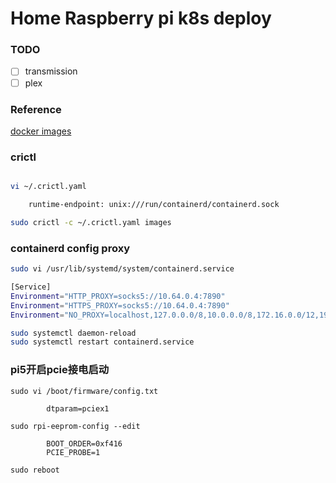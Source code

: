 # Home Raspberry pi k8s deploy

### TODO

- [ ] transmission
- [ ] plex

### Reference

[docker images](https://docs.linuxserver.io/)

### crictl

```bash

vi ~/.crictl.yaml

    runtime-endpoint: unix:///run/containerd/containerd.sock

sudo crictl -c ~/.crictl.yaml images

```

### containerd config proxy
    
```bash
sudo vi /usr/lib/systemd/system/containerd.service

[Service]
Environment="HTTP_PROXY=socks5://10.64.0.4:7890" 
Environment="HTTPS_PROXY=socks5://10.64.0.4:7890"
Environment="NO_PROXY=localhost,127.0.0.0/8,10.0.0.0/8,172.16.0.0/12,192.168.0.0/16,registry.aliyuncs.com"

sudo systemctl daemon-reload
sudo systemctl restart containerd.service
```

### pi5开启pcie接电启动

```
sudo vi /boot/firmware/config.txt
    
        dtparam=pciex1

sudo rpi-eeprom-config --edit

        BOOT_ORDER=0xf416
        PCIE_PROBE=1

sudo reboot
```